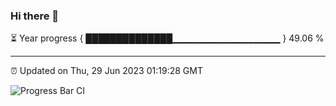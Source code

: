 ### Hi there 👋

⏳ Year progress { ██████████████▁▁▁▁▁▁▁▁▁▁▁▁▁▁▁▁ } 49.06 %

---

⏰ Updated on Thu, 29 Jun 2023 01:19:28 GMT

![Progress Bar CI](https://github.com/JuvenileQ/Progress-Bar-CI/workflows/main/badge.svg)
